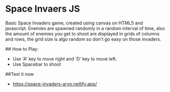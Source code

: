 ﻿# Space Invaers JS
 
 Basic Space Invaders game, created using canvas on HTML5 and javascript. Enemies are spawned randomly in a random interval of time, also the amount of enemies you get to shoot are displayed in grids of columns and rows, the grid size is algo random so don't go easy on those invaders.
 
 ﻿## How to Play:
  - Use 'A' key to move right and 'D' key to move left. 
  - Use Spacebar to shoot

﻿##Test it now
  - https://space-invaders-aryo.netlify.app/
  
